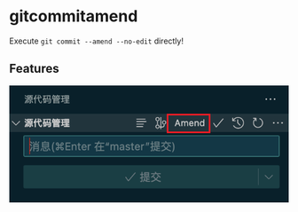 # gitcommitamend

Execute `git commit --amend --no-edit` directly!

## Features

![feature X](https://raw.githubusercontent.com/ignorantshr/vscode-extension-commit-amend/master/images/amend.png)
